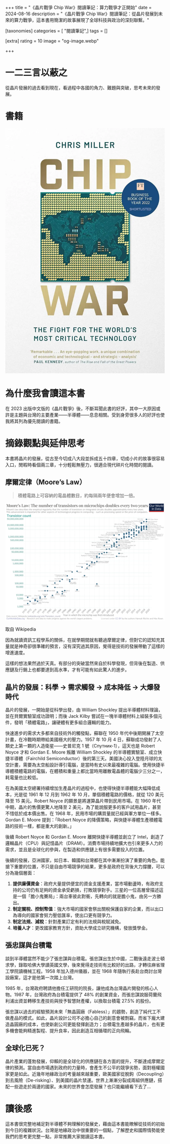 +++
title = "《晶片戰爭 Chip War》閱讀筆記：算力戰爭才正開始"
date = 2024-08-16
description = "《晶片戰爭 Chip War》閱讀筆記：從晶片發展到未來的算力戰爭，這本書用簡潔的故事展現了全球科技與政治的深刻聯繫。"

[taxonomies]
categories = [ "閱讀筆記",]
tags = []

[extra]
rating = 10
image = "og-image.webp"

+++

# 一二三言以蔽之

從晶片發展的過去看到現在，看過程中各國的角力、難題與突破，思考未來的發展。

# 書籍

[![](book.webp)](https://www.goodreads.com/book/show/60321447-chip-war)

# 為什麼我會讀這本書

在 2023 出版中文版的《晶片戰爭》後，不斷耳聞此書的好評，其中一大原因或許是主題與台灣的主要產業——半導體——息息相關。受到身旁很多人的好評也使我將其列為優先閱讀的書籍。

# 摘錄觀點與延伸思考

本書將晶片的發展，從古至今切成八大段並拆成五十四章，切成小片的故事很容易入口，閒暇時看個兩三章，十分輕鬆無壓力，很適合現代碎片化時間的閱讀。

## 摩爾定律（Moore’s Law）

> 積體電路上可容納的電晶體數目，約每隔兩年便會增加一倍。
>

![](moores-law.webp)
<p class="image-caption">取自 Wikipedia</p>

因為就讀資訊工程學系的關係，在就學期間就有聽過摩爾定律，但對它的認知充其量就是神奇卻很準確的預言，沒有深究過其原因，覺得是技術的發展帶動了這樣的增進速度。

這樣的想法果然過於天真。有部分的突破當然來自於科學發現，但背後在製造、供應鏈及行銷上也都要達到高水準，才有可能有如此驚人的進步。

## 晶片的發展：科學 → 需求觸發 → 成本降低 → 大爆發時代

晶片的發展，一開始是從科學出發，由 William Shockley 提出半導體材料理論，並在貝爾實驗室成功證明；而後 Jack Kilby 嘗試在一塊半導體材料上組裝多個元件，發明「積體電路」，讓硬體有更多組合邏輯的能力。

快速進步的需求大多都來自技術外的觸發點，蘇聯在 1950 年代中後期開展了太空計畫，在冷戰時期帶給美國極大的壓力。1957 年 10 月 4 日，蘇聯成功發射了人類史上第一顆的人造衛星——史普尼克 1 號（Спутник-1），這天也是 Robert Noyce 才和 Gordan E. Moore 叛離 William Shockley 的半導體實驗室、成立快捷半導體（Fairchild Semiconductor）後的第三天。美國決心投入登陸月球的太空計畫，需要為太空船設計導引電腦，是當時有史以來最複雜的電腦。使用快捷半導體積體電路的電腦，在體積和重量上都比當時用離散電晶體的電腦少三分之一，耗電量也比較低。

在為美國太空總署持續增加生產晶片的過程中，也使得快捷半導體能大幅降低成本，光是從 1961 年 12 月到 1962 年 10 月，單個積體電路的價格，就從 120 美元降至 15 美元。Robert Noyce 的願景是將運算晶片帶到民用市場。在 1960 年代中期，晶片的售價更驚人地降至 2 美元，為了能說服更多的客戶試用晶片，甚至不惜低於成本價出售。在 1968 年，民用市場的購買量就已經與軍方單位一樣多。Gordan E. Moore 提到：「Robert Noyce 的降價策略，與快捷半導體生產積體電路的技術一樣，都是重大的創新。」

後續 Robert Noyce 和 Gordan E. Moore 離開快捷半導體並創立了 Intel，創造了邏輯晶片（CPU）與記憶晶片（DRAM）。消費市場持續地擴大也引來更多人力的需求，並且是全球化的參與，在製造和供應鏈上有很多需要投入的位置。

後續的發展，亞洲國家，如日本、韓國和台灣都在其中漸漸扮演了重要的角色。能搶下重要的位置，不只是自由市場競爭的結果，更多是政府在背後大力撐腰，可以分為幾個層面：

1. **提供廉價資金**：政府大量提供便宜的資金支援產業，當市場動盪時，有政府支持的公司仍有足夠的資金承受虧損，打敗競爭對手。三星的一位高層曾描述這是一個「膽小鬼賽局」：兩台車彼此對衝，先轉向的就是膽小鬼，由另一方勝出。
2. **制定關稅、控制幣值**：強大市場的國家會祭出關稅保護自家的企業，而以出口為導向的國家會努力壓低匯率，使出口更有競爭力。
3. **制定法規、減稅**：針對產業訂定有利的法規與稅賦減免。
4. **培養人才**：更改國家教育方針，資助大學成立研究機構，發放獎學金。

## 張忠謀與台積電

談到半導體當然不能少了張忠謀與台積電。張忠謀出生於中國，二戰後遠走波士頓求學，錄取哈佛大學讀英國文學，後來覺得走技術有比較好的出路，才轉往麻省理工學院讀機械工程。1958 年加入德州儀器，並在 1968 年隨執行長赴台商討台灣設廠案，這才是他第一次踏上台灣。

1985 年，台灣政府聘請他擔任工研院的院長，讓他成為台灣晶片開發的核心人物。1987 年，台灣政府為台積電提供了 48% 的創業資金，而張忠謀說服荷蘭飛利浦出資並轉移生產技術與授予智慧財產權，以換取台積電 27.5% 的股份。

張忠謀以過去的經驗預測未來「無晶圓廠（Fabless）」的趨勢，創造了純代工不做產品的模式。如此，晶片設計公司不必擔心自己的創意會被剽竊，而省下龐大建造晶圓廠的成本，也使新創公司更能發揮創造力；台積電生產越多的晶片，也有更多機會能夠精進製程、提升良率，因此創造互相循環的正向飛輪。

## 全球化已死？

晶片產業的蓬勃發展，仰賴的是全球化的供應鏈在各方面的提升，不斷達成摩爾定律的預測。當自由市場遇到政府的力量時，會產生不公平的競爭劣勢，面對極權國家更是如此。近幾年地緣政治的考量越來越重要，歐美國家從脫鉤（Decoupling）到去風險（De-risking）、到美國的晶片禁運。世界上漸漸分裂成兩組供應鏈，搭配一些遊走於兩邊的國家。未來的世界會怎麼發展？也只能繼續看下去了…

# **讀後感**

這本書很完整地補足對半導體不夠理解的發展史，藉由這本書能暸解從技術的初始到今日的複雜狀況。台灣是地緣政治中很重要的一個點，了解歷史和國際情勢能使我們的思考更完整一點，非常推薦大家閱讀這本書。
